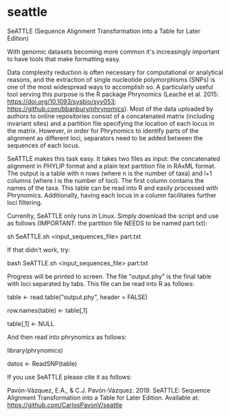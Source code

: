 # seattle
SeATTLE (Sequence Alignment Transformation into a Table for Later Edition)

With genomic datasets becoming more common it's increasingly important to have tools that make formatting easy.

Data complexity reduction is often necessary for computational or analytical reasons, and the extraction of single nucleotide polymorphisms (SNPs) is one of the most widespread ways to accomplish so. A particularly useful tool serving this purpose is the R package Phrynomics (Leaché et al. 2015: https://doi.org/10.1093/sysbio/syv053; https://github.com/bbanbury/phrynomics). Most of the data uploaded by authors to online repositories consist of a concatenated matrix (including invariant sites) and a partition file specifying the location of each locus in the matrix. However, in order for Phrynomics to identify parts of the alignment as different loci, separators need to be added between the sequences of each locus.

SeATTLE makes this task easy. It takes two files as input: the concatenated alignment in PHYLIP format and a plain text partition file in RAxML format. The output is a table with n rows (where n is the number of taxa) and l+1 columns (where l is the number of loci). The first column contains the names of the taxa. This table can be read into R and easily processed with Phrynomics. Additionally, having each locus in a column facilitates further loci filtering.

Currenlty, SeATTLE only runs in Linux. Simply download the script and use as follows (IMPORTANT: the partition file NEEDS to be named part.txt):

sh SeATTLE.sh <input_sequences_file> part.txt

If that didn't work, try:

bash SeATTLE.sh <input_sequences_file> part.txt

Progress will be printed to screen. The file "output.phy" is the final table with loci separated by tabs. This file can be read into R as follows:

table <- read.table("output.phy", header = FALSE)

row.names(table) <- table[,1]

table[,1] <- NULL

And then read into phrynomics as follows:

library(phrynomics)

datos <- ReadSNP(table)

If you use SeATTLE please cite it as follows:

Pavón-Vázquez, E.A., & C.J. Pavón-Vázquez. 2019. SeATTLE: Sequence Alignment Transformation into a Table for Later Edition. Available at: https://github.com/CarlosPavonV/seattle
